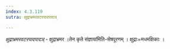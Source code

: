 ```yaml
---
index: 4.3.119
sutra: क्षुद्राभ्रमरवटरपादपादञ्

---
```

_क्षुद्राभ्रमरवटरपादपादञ्_ - क्षुद्राभ्रमर ।तेन कृते संज्ञाया॑मिति-सेषपूरणम् । क्षुद्राः=मधमक्षिकाः ।